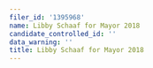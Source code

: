 ```yaml
---
filer_id: '1395968'
name: Libby Schaaf for Mayor 2018
candidate_controlled_id: ''
data_warning: ''
title: Libby Schaaf for Mayor 2018
---
```

